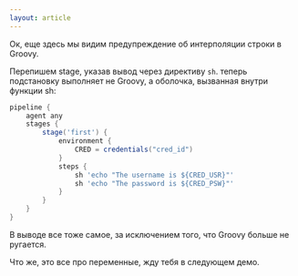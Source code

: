 ```yaml
---
layout: article
---
```

Ок, еще здесь мы видим предупреждение об интерполяции строки в Groovy.

Перепишем stage, указав вывод через директиву `sh`. теперь подстановку выполняет не Groovy, а оболочка, вызванная внутри функции sh:

```groovy
pipeline {
    agent any
    stages {
        stage('first') {
            environment {
                CRED = credentials("cred_id")
            }
            steps {
                sh 'echo "The username is ${CRED_USR}"'
                sh 'echo "The password is ${CRED_PSW}"'
            }
        }
    }
}
```

В выводе все тоже самое, за исключением того, что Groovy больше не ругается.

Что же, это все про переменные, жду тебя в следующем демо.
